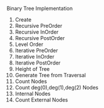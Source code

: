 Binary Tree Implementation

1) Create
2) Recursive PreOrder
3) Recursive InOrder
4) Recursive PostOrder
5) Level Order
6) Iterative PreOrder
7) Iterative InOrder
8) Iterative PostOrder
9) Height of Tree
10) Generate Tree from Traversal
11) Count Nodes
12) Count deg(0),deg(1),deg(2) Nodes
13) Internal Nodes
14) Count External Nodes
